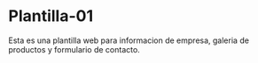 # Plantilla-01
Esta es una plantilla web para informacion de empresa,
galeria de productos y formulario de contacto.